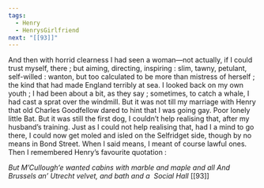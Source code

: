 ```yaml
---
tags:
  - Henry
  - HenrysGirlfriend
next: "[[93]]"
---
```

And then with horrid clearness I had seen a woman—not actually, if I could trust myself, there ; but aiming, directing, inspiring : slim, tawny, petulant, self-willed : wanton, but too calculated to be more than mistress of herself ; the kind that had made England terribly at sea. I looked back on my own youth ; I had been about a bit, as they say ; sometimes, to catch a whale, I had cast a sprat over the windmill. But it was not till my marriage with Henry that old Charles Goodfellow dared to hint that I was going gay. Poor lonely little Bat. But it was still the first dog, I couldn’t help realising that, after my husband’s training. Just as I could not help realising that, had I a mind to go there, I could now get moled and isled on the Selfridget side, though by no means in Bond Street. When I said means, I meant of course lawful ones. Then I remembered Henry’s favourite quotation : 

*But M’Cullough‘e wanted cabins with marble
and maple and all
And Brussels an’ Utrecht velvet, and bath and a 
Social Hall* [[93]]
